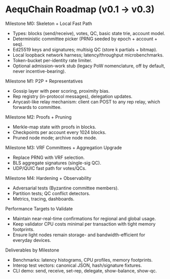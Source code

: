 # AequChain Roadmap (v0.1 → v0.3)

Milestone M0: Skeleton + Local Fast Path
- Types: blocks (send/receive), votes, QC, basic state trie, account model.
- Deterministic committee picker (PRNG seeded by epoch + account + seq).
- Ed25519 keys and signatures; multisig QC (store k partials + bitmap).
- Local loopback network harness; latency/throughput microbenchmarks.
- Token-bucket per-identity rate limiter.
- Optional admission-work stub (legacy PoW nomenclature, off by default, never incentive-bearing).

Milestone M1: P2P + Representatives
- Gossip layer with peer scoring, proximity bias.
- Rep registry (in-protocol messages), delegation updates.
- Anycast-like relay mechanism: client can POST to any rep relay, which forwards to committee.

Milestone M2: Proofs + Pruning
- Merkle-map state with proofs in blocks.
- Checkpoints per account every 1024 blocks.
- Pruned node mode; archive node mode.

Milestone M3: VRF Committees + Aggregation Upgrade
- Replace PRNG with VRF selection.
- BLS aggregate signatures (single-sig QC).
- UDP/QUIC fast path for votes/QCs.

Milestone M4: Hardening + Observability
- Adversarial tests (Byzantine committee members).
- Partition tests; QC conflict detectors.
- Metrics, tracing, dashboards.

Performance Targets to Validate
- Maintain near-real-time confirmations for regional and global usage.
- Keep validator CPU costs minimal per transaction with tight memory footprints.
- Ensure light nodes remain storage- and bandwidth-efficient for everyday devices.

Deliverables by Milestone
- Benchmarks: latency histograms, CPU profiles, memory footprints.
- Interop test vectors: canonical JSON, hash/signature fixtures.
- CLI demo: send, receive, set-rep, delegate, show-balance, show-qc.
